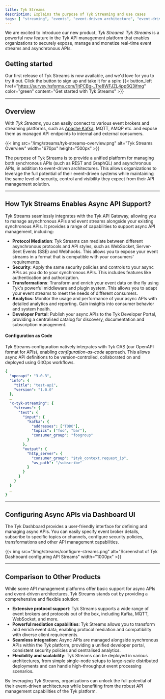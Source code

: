 ```yaml
---
title: Tyk Streams
description: Explains the purpose of Tyk Streaming and use cases
tags: [ "streaming", "events", "event-driven architecture", "event-driven architectures", "kafka" ]
---
```

We are excited to introduce our new product, *Tyk Streams*! 
*Tyk Streams* is a powerful new feature in the Tyk API management platform that enables organizations to securely expose,
manage and monetize real-time event streams and asynchronous APIs.

## Getting started

Our first release of Tyk Streams is now available, and we'd love for you to try it out. Click the button to sign up and take it for a spin:
{{< button_left href="https://survey.hsforms.com/1ItPCBg-_Tre8WFJZL4pp6Q3ifmg" color="green" content="Get started with Tyk Streams" >}}

---
## Overview
With *Tyk Streams*, you can easily connect to various event brokers and streaming platforms, such as
[Apache Kafka](https://github.com/TykTechnologies/tyk-pro-docker-demo/tree/kafka), MQTT, AMQP etc. and expose them as
managed API endpoints to internal and external consumers.

<div style="display: flex; justify-content: center;">
{{< img src="/img/streams/tyk-streams-overview.png" alt="Tyk Streams Overview" width="670px" height="500px" >}}
</div>

The purpose of Tyk Streams is to provide a unified platform for managing both synchronous APIs (such as REST and
GraphQL) and asynchronous APIs, in addition to event-driven architectures. This allows organizations to leverage the
full potential of their event-driven systems while maintaining the same level of security, control and visibility they
expect from their API management solution.

---

## How Tyk Streams Enables Async API Support?

Tyk Streams seamlessly integrates with the Tyk API Gateway, allowing you to manage asynchronous APIs and event streams
alongside your existing synchronous APIs. It provides a range of capabilities to support async API management, including:

- **Protocol Mediation**: Tyk Streams can mediate between different asynchronous protocols and API styles, such as WebSocket, Server-Sent Events (SSE) and Webhooks. This allows you to expose your event streams in a format that is compatible with your consumers' requirements.
- **Security**: Apply the same security policies and controls to your async APIs as you do to your synchronous APIs. This includes features like authentication and authorization.
- **Transformations**: Transform and enrich your event data on the fly using Tyk's powerful middleware and plugin system. This allows you to adapt your event streams to meet the needs of different consumers.
- **Analytics**: Monitor the usage and performance of your async APIs with detailed analytics and reporting. Gain insights into consumer behavior and system health.
- **Developer Portal**: Publish your async APIs to the Tyk Developer Portal, providing a centralised catalog for discovery, documentation and subscription management.


#### Configuration as Code

Tyk Streams configuration natively integrates with Tyk OAS (our OpenAPI format for APIs), enabling *configuration-as-code*
approach. This allows async API definitions to be version-controlled, collaborated on and deployed using GitOps workflows.

```yaml
{
  "openapi": "3.0.3",
  "info": {
    "title": "test-api",
    "version": "1.0.0"
  },
  …
  "x-tyk-streaming": {
    "streams": {
      "test": {
        "input": {
          "kafka": {
            "addresses": ["TODO"],
            "topics": ["foo", "bar"],
            "consumer_group": "foogroup"
          }
        },
        "output": {
          "http_server": {
            "consumer_group": "$tyk_context.request_ip",
            "ws_path": "/subscribe"
          }
        }
      }
    }
  }
  …
}
```

---

## Configuring Async APIs via Dashboard UI

The Tyk Dashboard provides a user-friendly interface for defining and managing async APIs. You can easily specify event
broker details, subscribe to specific topics or channels, configure security policies, transformations and other API
management capabilities.

{{< img src="/img/streams/configure-streams.png" alt="Screenshot of Tyk Dashboard configuring API Streams" width="1000px" >}}

---

## Comparison to Other Products

While some API management platforms offer basic support for async APIs and event-driven architectures, Tyk Streams
stands out by providing a comprehensive and flexible solution:

- **Extensive protocol support**: Tyk Streams supports a wide range of event brokers and protocols out of the box, including Kafka, MQTT, WebSocket, and more.
- **Powerful mediation capabilities**: Tyk Streams allows you to transform and enrich event data, enabling protocol mediation and compatibility with diverse client requirements.
- **Seamless integration**: Async APIs are managed alongside synchronous APIs within the Tyk platform, providing a unified developer portal, consistent security policies and centralised analytics.
- **Flexibility and scalability**: Tyk Streams can be deployed in various architectures, from simple single-node setups to large-scale distributed deployments and can handle high-throughput event processing scenarios.

By leveraging Tyk Streams, organizations can unlock the full potential of their event-driven architectures while
benefiting from the robust API management capabilities of the Tyk platform.


